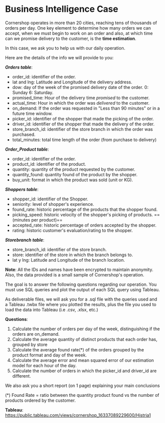 # Business Intelligence Case

Cornershop operates in more than 20 cities, reaching tens of thousands of orders per day. One key element to determine how many orders we can accept, when we must begin to work on an order and also, at which time can we promise delivery to the customer, is the **time estimation**.


In this case, we ask you to help us with our daily operation.


Here are the details of the info we will provide to you:


***Orders table***:

- order_id: identifier of the order.
- lat and lng: Latitude and Longitude of the delivery address.
- dow: day of the week of the promised delivery date of the order. 0: Sunday 6: Saturday.
- promised_time: Hour of the delivery time *promised* to the customer.
- actual_time: Hour in which the order was *delivered* to the customer.
- on_demand: If the order was requested in "Less than 90 minutes" or in a future time window.
- picker_id:  identifier of the shopper that made the picking of the order. 
- driver_id: identifier of the shopper that made the delivery of the order.
- store_branch_id: identifier of the store branch in which the order was purchased.
- total_minutes: total time length of the order (from purchase to delivery)

***Order_Product table***:

- order_id: identifier of the order.
- product_id: identifier of the product.
- quantity: quantity of the product requested by the customer.
- quantity_found: quantity found of the product by the shopper.
- buy_unit: format in which the product was sold (unit or KG).

***Shoppers table***:

- shopper_id: identifier of the Shopper.
- seniority: level of shopper's experience.
- found_rate: historic percentage of the products that the shopper found.
- picking_speed: historic velocity of the shopper's picking of products. ==(minutes per product)==
- accepted_rate: historic percentage of orders accepted by the shopper.
- rating: historic customer's evaluation/rating to the shopper.

***Storebranch table***:

- store_branch_id: identifier of the store branch.
- store: identifier of the store in which the branch belongs to.
- lat y lng: Latitude and Longitude of the branch location.


**Note**: All the IDs and names have been encrypted to maintain anonymity. Also, the data provided is a small sample of Cornershop's operation.


The goal is to answer the following questions regarding our operation. You must use SQL queries and plot the output of each SQL query using Tableau. 


As deliverable files, we will ask you for a .sql file with the queries used and a Tableau .twbx file where you plotted the results, plus the file you used to load the data into Tableau (i.e .csv, .xlsx, etc.)


**Questions**:

1. Calculate the number of orders per day of the week, distinguishing if the orders are on_demand.
2. Calculate the average quantity of distinct products that each order has, grouped by store
3. Calculate the average found rate(*) of the orders grouped by the product format and day of the week.
4. Calculate the average error and mean squared error of our estimation model for each hour of the day.
5. Calculate the number of orders in which the picker_id and driver_id are different.

We also ask you a short report (on 1 page) explaining your main conclusions

(*) Found Rate = ratio between the quantity product found vs the number of products ordered by the customer.


**Tableau**:<br>
https://public.tableau.com/views/cornershop_16337089229600/Histria1
